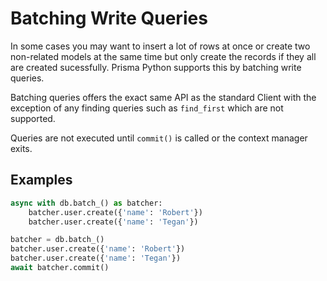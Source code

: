 # Batching Write Queries

In some cases you may want to insert a lot of rows at once or create two non-related models at the same time but only create the records if they all are created sucessfully. Prisma Python supports this by batching write queries.

Batching queries offers the exact same API as the standard Client with the exception of any finding queries such as `find_first` which are not supported.

Queries are not executed until `commit()` is called or the context manager exits.

## Examples

```py
async with db.batch_() as batcher:
    batcher.user.create({'name': 'Robert'})
    batcher.user.create({'name': 'Tegan'})
```

```py
batcher = db.batch_()
batcher.user.create({'name': 'Robert'})
batcher.user.create({'name': 'Tegan'})
await batcher.commit()
```
